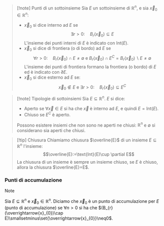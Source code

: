 >[!note] Punti di un sottoinsieme
>Sia $E$ un sottoinsieme di $\mathbb{R}^{n}$, e sia $\overrightarrow{x}_{0}\in\mathbb{R}^{n}$:
>
>- $\overrightarrow{x}_{0}$ si dice interno ad $E$ se $$\exists r>0:\quad B_{r}(\overrightarrow{x}_{0})\subseteq E$$L'insieme dei punti interni di $E$ è indicato con $\text{Int}(E)$.
>- $\overrightarrow{x}_{0}$ si dice di frontiera (o di bordo) ad $E$ se $$\forall r>0:\quad B_{r}(\overrightarrow{x}_{0})\cap E\neq\emptyset\text{ e }B_{r}(\overrightarrow{x}_{0})\cap E^{C}=B_{r}(\overrightarrow{x}_{0})\smallsetminus E\neq\emptyset$$ L'insieme dei punti di frontiera formano la frontiera (o bordo) di $E$ ed è indicato con $\partial E$.
>- $\overrightarrow{x}_{0}$ si dice esterno ad $E$ se: $$\overrightarrow{x}_{0}\notin E\text{ e }\exists r>0:\quad B_{r}(\overrightarrow{x}_{0})\subseteq E^{C}$$ 

>[!note] Tipologie di sottoinsiemi
>Sia $E\subseteq\mathbb{R}^{n}$. $E$ si dice:
>- Aperto se $\forall \overrightarrow{x}\in E$ si ha che $\overrightarrow{x}$ è interno ad $E$, e quindi $E=\text{Int}(E)$.
>- Chiuso se $E^{C}$ è aperto.
>  
>Possono esistere insiemi che non sono ne aperti ne chiusi: $\mathbb{R}^{n}$ e $\emptyset$ si considerano sia aperti che chiusi.

>[!tip] Chiusura
>Chiamiamo chiusura $\overline{E}$ di un insieme $E\subseteq\mathbb{R}^{n}$ l'insieme: $$\overline{E}:=\text{Int}(E)\cup \partial E$$
>La chiusura di un insieme è sempre un insieme chiuso, se $E$ è chiuso, allora la chiusura $\overline{E}=E$.

### Punti di accumulazione
>[!note]
>Sia $E\subseteq\mathbb{R}^{n}$ e $\overrightarrow{x}_{0}\in\mathbb{R}^{n}$. Diciamo che $\overrightarrow{x}_{0}$ è un punto di accumulazione per $E$ (punto di accumulazione) se $\forall n>0$ si ha che $(B_{r}(\overrightarrow{x}_{0})\cap E)\smallsetminus\set{\overrightarrow{x}_{0}}\neq0$.

